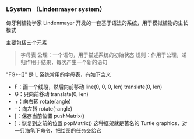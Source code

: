 ### LSystem （Lindenmayer system）
匈牙利植物学家 Lindenmayer 开发的一套基于语法的系统，用于模拟植物的生长模式

主要包括三个元素
> 字母表
> 公理：一个语句，用于描述系统的初始状态
> 规则：作用于公理，递归作用于结果，每次产生一个新的语句

"FG+-[]" 是 L 系统常用的字母表，有如下含义
* F：画一个线段，然后向前移动 line(0, 0, 0, len) translate(0, len)
* G：只向前移动 translate(0, len)
* +：向右转 rotate(angle)
* -：向左转 rotate(-angle)
* [：保存当前位置 pushMatrix()
* ]：恢复到之前的位置 popMatrix()
这种框架就是著名的 Turtle graphics，对一只海龟下命令，把绘图的任务交给它